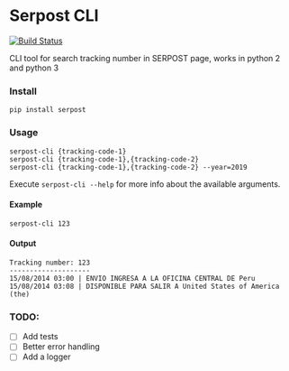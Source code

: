 # Serpost CLI
[![Build Status](https://travis-ci.org/erickgnavar/serpost.svg?branch=master)](https://travis-ci.org/erickgnavar/serpost)

CLI tool for search tracking number in SERPOST page, works in python 2 and python 3

### Install

```
pip install serpost
```

### Usage

```
serpost-cli {tracking-code-1}
serpost-cli {tracking-code-1},{tracking-code-2}
serpost-cli {tracking-code-1},{tracking-code-2} --year=2019
```

Execute `serpost-cli --help` for more info about the available arguments.

#### Example

```
serpost-cli 123
```

#### Output
```
Tracking number: 123
--------------------
15/08/2014 03:00 | ENVIO INGRESA A LA OFICINA CENTRAL DE Peru                                                          
15/08/2014 03:08 | DISPONIBLE PARA SALIR A United States of America (the)                                              
```

### TODO:

- [ ] Add tests
- [ ] Better error handling
- [ ] Add a logger
